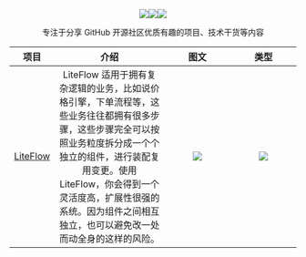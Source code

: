 <div align="center">

![](https://img.shields.io/badge/%E5%85%AC%E4%BC%97%E5%8F%B7-%E5%BC%80%E6%BA%90%E6%8A%80%E6%9C%AF%E4%B8%93%E6%A0%8F-yellowgreen)![](https://img.shields.io/badge/%E5%B0%8F%E5%8A%A9%E6%89%8Bvx-github--ZS-blue)![](https://img.shields.io/badge/licence-MIT-red)

专注于分享 GitHub 开源社区优质有趣的项目、技术干货等内容
</div>

| **项目**|**介绍**|<span style="display:inline-block;width:100px">图文</span>|<span style="display:inline-block;width:100px">类型</span>|
|:------:|:-----:|:-----:|:------:|
| [LiteFlow](https://github.com/dromara/liteflow) | LiteFlow 适用于拥有复杂逻辑的业务，比如说价格引擎，下单流程等，这些业务往往都拥有很多步骤，这些步骤完全可以按照业务粒度拆分成一个个独立的组件，进行装配复用变更。使用 LiteFlow，你会得到一个灵活度高，扩展性很强的系统。因为组件之间相互独立，也可以避免改一处而动全身的这样的风险。 |![](https://mp.weixin.qq.com/s/s34_C6CZ5SgciD_sR4PNwA)| ![](https://img.shields.io/badge/licence-MIT-red)|

